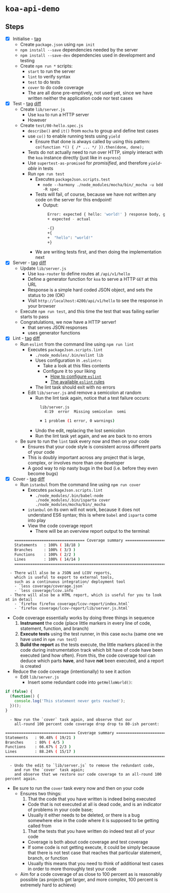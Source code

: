 # `koa-api-demo`

## Steps

- [x] Initialise -
  [tag](https://github.com/bguiz/koa-api-demo/tree/v0.0.1)
  - Create `package.json` using `npm init`
  - `npm install --save` dependencies needed by the server
  - `npm install --save-dev` dependencies used in development and testing
  - Create `npm run *` scripts:
    - `start` to run the server
    - `lint` to verify syntax
    - `test` to do tests
    - `cover` to do code coverage
    - The are all done pre-emptively, not used yet,
      since we have written neither the application code nor test cases
- [x] Test -
  [tag](https://github.com/bguiz/koa-api-demo/tree/v0.0.2)
  [diff](https://github.com/bguiz/koa-api-demo/compare/v0.0.1...v0.0.2)
  - Create `lib/server.js`
    - Use `koa` to run a HTTP server
    - However
  - Create `test/00-hello.spec.js`
    - `describe()` and `it()` from `mocha` to group and define test cases
    - use `co()` to enable running tests using `yield`
      - Ensure that done is always called by using this pattern:
        `co(function *() { /* ... */ }).then(done, done);`
    - Tests do not actually need to run over HTTP,
      simply interact with the `koa` instance directly
      (just like in `express`)
    - Use `supertest-as-promised` for *promisified*,
      and therefore *`yield`-able* in tests
    - Run `npm run test`
      - Executes `packageJson.scripts.test`
        - `node --harmony ./node_modules/mocha/bin/_mocha -u bdd -R spec`
      - Tests will fail, of course, because we have not written
        any code on the server for this endpoint!
          - Output:
            ```bash
              Error: expected { hello: 'world!' } response body, got {}
              + expected - actual

              -{}
              +{
              +  "hello": "world!"
              +}
            ```
      - We are writing tests first, and then doing the implementation next
- [x] Server -
  [tag](https://github.com/bguiz/koa-api-demo/tree/v0.0.3)
  [diff](https://github.com/bguiz/koa-api-demo/compare/v0.0.2...v0.0.3)
  - Update `lib/server.js`
    - Use `koa-router` to define routes at `/api/v1/hello`
    - Define a generator function for `koa` to serve a HTTP `GET` at this URL
    - Response is a simple hard coded JSON object, and sets the status to `200` (OK)
    - Visit `http://localhost:4200/api/v1/hello` to see the response in your browser
  - Execute `npm run test`, and this time the test that was failing earlier starts to pass
  - Congratulations, we now have a HTTP server!
    - that serves JSON responses
    - uses generator functions
- [x] Lint -
  [tag](https://github.com/bguiz/koa-api-demo/tree/v0.0.4)
  [diff](https://github.com/bguiz/koa-api-demo/compare/v0.0.3...v0.0.4)
  - Run `eslint` from the command line using `npm run lint`
    - Executes `packageJson.scripts.lint`
      - `./node_modules/.bin/eslint lib`
      - Uses configuration in `.eslintrc`
        - Take a look at this files contents
        - Configure it to your liking
          - [How to configure `eslint`](http://eslint.org/docs/user-guide/configuring.html)
          - [The available `eslint` rules](http://eslint.org/docs/rules/)
      - The lint task should exit with no errors
    - Edit `lib/server.js` and remove a semicolon at random
      - Run the lint task again, notice that a test failure occurs:
        ```bash
          lib/server.js
            4:19  error  Missing semicolon  semi

          ✖ 1 problem (1 error, 0 warnings)
        ```
      - Undo the edit, replacing the lost semicolon
      - Run the lint task yet again, and we are back to no errors
  - Be sure to run the `lint` task every now and then on your code
    - Ensures that your code style is consistent
      across different parts of your code
    - This is doubly important across any project that is
      large, complex, or involves more than one developer
    - A good way to nip nasty bugs in the bud
      (i.e. before they even become bugs)
- [x] Cover -
  [tag](https://github.com/bguiz/koa-api-demo/tree/v0.0.5)
  [diff](https://github.com/bguiz/koa-api-demo/compare/v0.0.4...v0.0.5)
  - Run `istanbul` from the command line using `npm run cover`
    - Executes `packageJson.scripts.lint`
      - `./node_modules/.bin/babel-node ./node_modules/.bin/isparta cover ./node_modules/mocha/bin/_mocha`
    - `istanbul` on its own will not work,
      because it does not understand ES6 syntax;
      this is where `babel` and `isparta` come into play
    - View the code coverage report
      - There will be an overview report output to the terminal:
```bash
    =============================== Coverage summary ===============================
    Statements   : 100% ( 18/18 )
    Branches     : 100% ( 3/3 )
    Functions    : 100% ( 2/2 )
    Lines        : 100% ( 14/14 )
    ================================================================================
```
      - There will also be a JSON and LCOV reports,
        which is useful to export to external tools,
        such as a continuous integration/ deployment tool
        - `less coverage/coverage.json`
        - `less coverage/lcov.info `
      - There will also be a HTML report, which is useful for you to look at in detail
        - `firefox firefox coverage/lcov-report/index.html`
        - `firefox coverage/lcov-report/lib/server.js.html`
  - Code coverage essentially works by doing three things in sequence
    1. **Instrument** the code
      (place little markers in every line of code, statement, function, and branch)
    2. **Execute tests** using the test runner, in this case `mocha`
      (same one we have used in `npm run test`)
    3. **Build the report** as the tests execute,
      the little markers placed in the code during instrumentation
      track which bit have of code have been executed (and how often).
      From this, the code coverage tool can deduce
      which parts **have**, and have **not** been executed,
      and a report is created
  - Reduce the code coverage (intentionally) to see it action
    - Edit `lib/server.js`
      - Insert some redundant code into `getHelloWorld()`:
```javascript
if (false) {
  (function() {
    console.log('This statement never gets reached');
  })();
}
```
      - Now run the `cover` task again, and observe that our
        all-round 100 percent code coverage drop drop to 80-ish percent:
```bash
=============================== Coverage summary ===============================
Statements   : 90.48% ( 19/21 )
Branches     : 80% ( 4/5 )
Functions    : 66.67% ( 2/3 )
Lines        : 88.24% ( 15/17 )
================================================================================
```
      - Undo the edit to `lib/server.js` to remove the redundant code,
        and run the `cover` task again;
        and observe that we restore our code coverage to an all-round 100 percent again.
  - Be sure to run the `cover` task every now and then on your code
    - Ensures two things:
      1. That the code that you have written is indeed being executed
        - Code that is not executed at all is dead code,
          and is an indicator of problems in your code base;
        - Usually it either needs to be deleted,
          or there is a bug somewhere else in the code
          where it is supposed to be getting called from
      1. That the tests that you have written do indeed test all of your code
        - Coverage is both about code coverage and test coverage
        - If some code is not getting execute,
          it could be simply because that there is not test case that reaches
          that particular statement, branch, or function
        - Usually this means that you need to think of additional test cases
          in order to more thoroughly test your code
    - Aim for a code coverage of as close to 100 percent as is reasonably possible
      (as projects get larger, and more complex, 100 percent is extremely hard to achieve)
